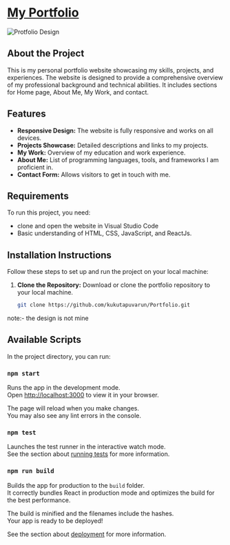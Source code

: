 # [My Portfolio](https://varunkumarsportfolio.netlify.app/)

![Protfolio Design](https://github.com/kukutapuvarun/Portfolio/assets/96646685/826470e7-ef44-4877-9f09-cec490f878c1)


## About the Project
This is my personal portfolio website showcasing my skills, projects, and experiences. The website is designed to provide a comprehensive overview of my professional background and technical abilities. It includes sections for Home page, About Me, My Work, and contact.

## Features
- **Responsive Design:** The website is fully responsive and works on all devices.
- **Projects Showcase:** Detailed descriptions and links to my projects.
- **My Work:** Overview of my education and work experience.
- **About Me:** List of programming languages, tools, and frameworks I am proficient in.
- **Contact Form:** Allows visitors to get in touch with me.

## Requirements
To run this project, you need:
- clone and open the website in Visual Studio Code
- Basic understanding of HTML, CSS, JavaScript, and ReactJs.

## Installation Instructions
Follow these steps to set up and run the project on your local machine:

1. **Clone the Repository:**
   Download or clone the portfolio repository to your local machine.

   ```bash
   git clone https://github.com/kukutapuvarun/Portfolio.git

note:- the design is not mine

## Available Scripts

In the project directory, you can run:

### `npm start`

Runs the app in the development mode.\
Open [http://localhost:3000](http://localhost:3000) to view it in your browser.

The page will reload when you make changes.\
You may also see any lint errors in the console.

### `npm test`

Launches the test runner in the interactive watch mode.\
See the section about [running tests](https://facebook.github.io/create-react-app/docs/running-tests) for more information.

### `npm run build`

Builds the app for production to the `build` folder.\
It correctly bundles React in production mode and optimizes the build for the best performance.

The build is minified and the filenames include the hashes.\
Your app is ready to be deployed!

See the section about [deployment](https://varunkumarsportfolio.netlify.app/) for more information.
